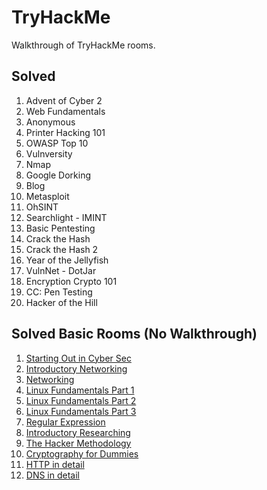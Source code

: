 # TryHackMe
Walkthrough of TryHackMe rooms.

## Solved
1. Advent of Cyber 2
1. Web Fundamentals
1. Anonymous
1. Printer Hacking 101
1. OWASP Top 10
1. Vulnversity
1. Nmap
1. Google Dorking
1. Blog
1. Metasploit
1. OhSINT
1. Searchlight - IMINT
1. Basic Pentesting
1. Crack the Hash
1. Crack the Hash 2
1. Year of the Jellyfish
1. VulnNet - DotJar
1. Encryption Crypto 101
1. CC: Pen Testing
1. Hacker of the Hill

## Solved Basic Rooms (No Walkthrough) 
1. [Starting Out in Cyber Sec](https://tryhackme.com/room/startingoutincybersec)
1. [Introductory Networking](https://tryhackme.com/room/introtonetworking)
1. [Networking](https://tryhackme.com/room/bpnetworking)
1. [Linux Fundamentals Part 1](https://tryhackme.com/room/linux1)
1. [Linux Fundamentals Part 2](https://tryhackme.com/room/linux2)
1. [Linux Fundamentals Part 3](https://tryhackme.com/room/linux3)
1. [Regular Expression](https://tryhackme.com/room/catregex)
1. [Introductory Researching](https://tryhackme.com/room/introtoresearch)
1. [The Hacker Methodology](https://tryhackme.com/room/hackermethodology)
1. [Cryptography for Dummies](https://tryhackme.com/room/cryptographyfordummies)
1. [HTTP in detail](https://tryhackme.com/room/httpindetail)
1. [DNS in detail](https://tryhackme.com/room/dnsindetail)